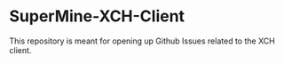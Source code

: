 # SuperMine-XCH-Client
This repository is meant for opening up Github Issues related to the XCH client.
